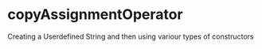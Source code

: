 # copyAssignmentOperator
Creating a Userdefined String and then using variour types of constructors
